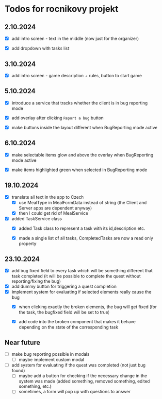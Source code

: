 # Todos for rocnikovy projekt


## 2.10.2024

- [x] add intro screen - text in the middle (now just for the organizer)
- [x] add dropdown with tasks list


## 3.10.2024

- [x] add intro screen - game description + rules, button to start game


## 5.10.2024

- [x] introduce a service that tracks whether the client is in bug reporting mode
- [x] add overlay after clicking `Report a bug` button
- [x] make buttons inside the layout different when BugReporting mode active


## 6.10.2024

- [x] make selectable items glow and above the overlay when BugReporting mode active
- [x] make items highlighted green when selected in BugReporting mode 


## 19.10.2024

- [x] translate all text in the app to Czech
  - [x] use MealType in MealFormData instead of string (the Client and Server apps are dependent anyway)
  - [x] then I could get rid of MealService
- [x] added TaskService class
  - [x] added Task class to represent a task with its id,description etc.
  - [x] made a single list of all tasks, CompletedTasks are now a read only property


## 23.10.2024

- [x] add bug fixed field to every task which will be something different that task completed (it will be possible to complete the quest without reporting/fixing the bug)
- [x] add dummy button for triggering a quest completion
- [x] implement system for evaluating if selected elements really cause the bug
  - [x] when clicking exactly the broken elements, the bug will get fixed (for the task, the bugfixed field will be set to true)
  - [x] add code into the broken component that makes it behave depending on the state of the corresponding task


## Near future

- [ ] make bug reporting possible in modals
  - [ ] maybe implement custom modal

- [ ] add system for evaluating if the quest was completed (not just bug found)
  - [ ] maybe add a button for checking if the necessary change in the system was made (added something, removed something, edited something, etc.)
  - [ ] sometimes, a form will pop up with questions to answer